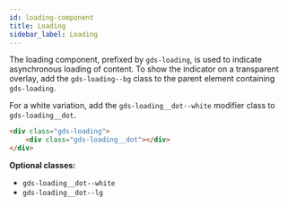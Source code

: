 ```yaml
---
id: loading-component
title: Loading
sidebar_label: Loading
---
```


The loading component, prefixed by `gds-loading`, is used to indicate asynchronous loading of content. To show the indicator on a transparent overlay, add the `gds-loading--bg` class to the parent element containing `gds-loading`.

For a white variation, add the `gds-loading__dot--white` modifier class to `gds-loading__dot`.

<div class="gds-loading" style="position: relative; top: auto; left: 13px; margin-top: 0.8em">
    <div class="gds-loading__dot" style="position: relative; top: 0; left: 0"></div>
</div>

```html
<div class="gds-loading">
    <div class="gds-loading__dot"></div>
</div>
```

__Optional classes:__

- `gds-loading__dot--white`
- `gds-loading__dot--lg`
